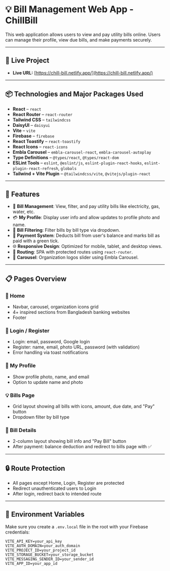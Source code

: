 # 💡 Bill Management Web App - ChillBill

This web application allows users to view and pay utility bills online. Users can manage their profile, view due bills, and make payments securely.

---

## 🚀 Live Project

- **Live URL:** [https://chill-bill.netlify.app/](https://chill-bill.netlify.app/)

---

## 📦 Technologies and Major Packages Used

- **React** – `react`
- **React Router** – `react-router`
- **Tailwind CSS** – `tailwindcss`
- **DaisyUI** – `daisyui`
- **Vite** – `vite`
- **Firebase** – `firebase`
- **React Toastify** – `react-toastify`
- **React Icons** – `react-icons`
- **Embla Carousel** – `embla-carousel-react`, `embla-carousel-autoplay`
- **Type Definitions** – `@types/react`, `@types/react-dom`
- **ESLint Tools** – `eslint`, `@eslint/js`, `eslint-plugin-react-hooks`, `eslint-plugin-react-refresh`, `globals`
- **Tailwind + Vite Plugin** – `@tailwindcss/vite`, `@vitejs/plugin-react`

---

## 🧩 Features

- 🧾 **Bill Management**: View, filter, and pay utility bills like electricity, gas, water, etc.
- 💳 **My Profile**: Display user info and allow updates to profile photo and name.
- 🧠 **Bill Filtering**: Filter bills by bill type via dropdown.
- 🧮 **Payment System**: Deducts bill from user's balance and marks bill as paid with a green tick.
- 🌐 **Responsive Design**: Optimized for mobile, tablet, and desktop views.
- 🔁 **Routing**: SPA with protected routes using `react-router`.
- 🎯 **Carousel**: Organization logos slider using Embla Carousel.

---

## 📋 Pages Overview

### 🔷 Home
- Navbar, carousel, organization icons grid
- 4+ inspired sections from Bangladesh banking websites
- Footer

### 🔐 Login / Register
- Login: email, password, Google login
- Register: name, email, photo URL, password (with validation)
- Error handling via toast notifications

### 👤 My Profile
- Show profile photo, name, and email
- Option to update name and photo

### 💡 Bills Page
- Grid layout showing all bills with icons, amount, due date, and "Pay" button
- Dropdown filter by bill type

### 📄 Bill Details
- 2-column layout showing bill info and "Pay Bill" button
- After payment: balance deduction and redirect to bills page with ✅

---

## 🔒 Route Protection

- All pages except Home, Login, Register are protected
- Redirect unauthenticated users to Login
- After login, redirect back to intended route

---

## 🔑 Environment Variables

Make sure you create a `.env.local` file in the root with your Firebase credentials:

```env
VITE_API_KEY=your_api_key
VITE_AUTH_DOMAIN=your_auth_domain
VITE_PROJECT_ID=your_project_id
VITE_STORAGE_BUCKET=your_storage_bucket
VITE_MESSAGING_SENDER_ID=your_sender_id
VITE_APP_ID=your_app_id
